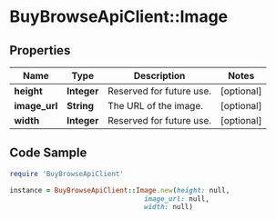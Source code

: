 # BuyBrowseApiClient::Image

## Properties

Name | Type | Description | Notes
------------ | ------------- | ------------- | -------------
**height** | **Integer** | Reserved for future use. | [optional] 
**image_url** | **String** | The URL of the image. | [optional] 
**width** | **Integer** | Reserved for future use. | [optional] 

## Code Sample

```ruby
require 'BuyBrowseApiClient'

instance = BuyBrowseApiClient::Image.new(height: null,
                                 image_url: null,
                                 width: null)
```



